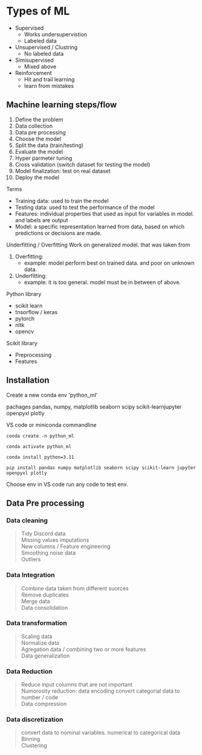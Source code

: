 # Types of ML

- Supervised
  - Works undersupervistion
  - Labeled data
- Unsupervised / Clustring
  - No labeled data
- Simisupervised
  - Mixed above
- Reinforcement
  - Hit and trail learning
  - learn from mistakes

## Machine learning steps/flow

1. Define the problem
2. Data collection
3. Data pre processing
4. Choose the model
5. Split the data (train/testing)
6. Evaluate the model
7. Hyper parmeter tuning
8. Cross validation (switch dataset for testing the model)
9. Model finalization: test on real dataset
10. Deploy the model

Terms

- Training data: used to train the model
- Testing data: used to test the performance of the model
- Features: individual properties that used as input for variables in model. and labels are output
- Model: a specific representation learned from data, based on which predictions or decisions are made.

Underfitting / Overfitting
Work on generalized model. that was taken from 

1. Overfitting: 
   - example: model perform best on trained data. and poor on unknown data.
2. Underfitting: 
   - example: it is too general.
model must be in between of above.

Python library

- scikit learn
- tnsorflow / keras
- pytorch
- nltk
- opencv

Scikit library

- Preprocessing
- Features


## Installation

Create a new conda env 'python_ml'

pachages
pandas, numpy, matplotlib
seaborn
scipy
scikit-learnjupyter
openpyxl
plotly

VS code or miniconda commandline

`conda create -n python_ml`

`conda activate python_ml`

`conda install python=3.11`

`pip install pandas numpy matplotlib seaborn scipy scikit-learn jupyter openpyxl plotly`

Choose env in VS code run any code to test env.

## Data Pre processing

### Data cleaning

> Tidy
> Discord data \
> Missing values imputations\
> New columns / Feature engineering\
> Smoothing noise data\
> Outliers

### Data Integration

> Combine data taken from different suorces\
> Remove duplicates\
> Merge data\
> Data consolidation

### Data transformation

> Scaling data\
> Normalize data\
> Agregation data / combining two or more features\
> Data generalization

### Data Reduction

> Reduce input columns that are not important\
> Numorosity reduction: data encoding convert categorial data to number / code\
> Data compression

### Data discretization

> convert data to nominal variables. numerical to categorical data\
> Binning\
> Clustering


